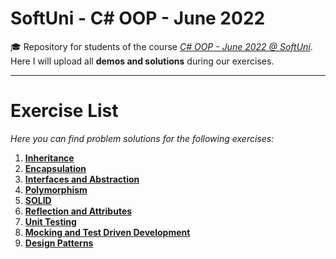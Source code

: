 # SoftUni - C# OOP - June 2022
🎓 Repository for students of the course [*C# OOP - June 2022 @ SoftUni*](https://softuni.bg/trainings/3700/csharp-oop-june-2022). Here I will upload all **demos and solutions** during our exercises.
***
# Exercise List
*Here you can find problem solutions for the following exercises:*
1. [**Inheritance**](https://github.com/KrIsKa7a/SoftUni-CSharpOOP-June2022/tree/main/E01.%20Inheritance)
2. [**Encapsulation**](https://github.com/KrIsKa7a/SoftUni-CSharpOOP-June2022/tree/main/E02.%20Encapsulation)
3. [**Interfaces and Abstraction**](https://github.com/KrIsKa7a/SoftUni-CSharpOOP-June2022/tree/main/E03.%20Interfaces%20and%20Abstraction)
4. [**Polymorphism**](https://github.com/KrIsKa7a/SoftUni-CSharpOOP-June2022/tree/main/E04.%20Polymorphism)
5. [**SOLID**](https://github.com/KrIsKa7a/SoftUni-CSharpOOP-June2022/tree/main/E05.%20SOLID)
6. [**Reflection and Attributes**](https://github.com/KrIsKa7a/SoftUni-CSharpOOP-June2022/tree/main/E06.%20Reflection%20and%20Attributes)
7. [**Unit Testing**](https://github.com/KrIsKa7a/SoftUni-CSharpOOP-June2022/tree/main/E07.%20Unit%20testing)
8. [**Mocking and Test Driven Development**](https://github.com/KrIsKa7a/SoftUni-CSharpOOP-June2022/tree/main/E08.%20Mocking%20and%20Test%20Driven%20Development)
9. [**Design Patterns**](https://github.com/KrIsKa7a/SoftUni-CSharpOOP-June2022/tree/main/E09.%20Design%20Patterns)
